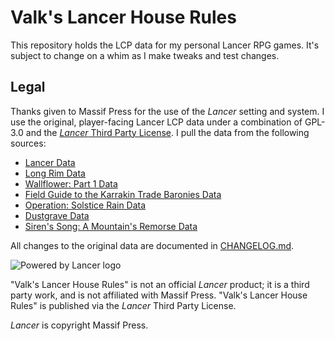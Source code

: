 # Valk's Lancer House Rules

This repository holds the LCP data for my personal Lancer RPG games. It's subject to change on a whim as I make tweaks and test changes.

## Legal

Thanks given to Massif Press for the use of the _Lancer_ setting and system. I use the original, player-facing Lancer LCP data under a combination of GPL-3.0 and the [_Lancer_ Third Party License](https://massifpress.com/legal). I pull the data from the following sources:

* [Lancer Data](https://www.npmjs.com/package/@massif/lancer-data)
* [Long Rim Data](https://www.npmjs.com/package/@massif/long-rim-data)
* [Wallflower: Part 1 Data](https://www.npmjs.com/package/@massif/wallflower-data)
* [Field Guide to the Karrakin Trade Baronies Data](https://www.npmjs.com/package/@massif/ktb-data)
* [Operation: Solstice Rain Data](https://www.npmjs.com/package/@massif/osr-data)
* [Dustgrave Data](https://www.npmjs.com/package/@massif/dustgrave-data)
* [Siren's Song: A Mountain's Remorse Data](https://www.npmjs.com/package/@massif/ssmr-data)

All changes to the original data are documented in [CHANGELOG.md](https://github.com/msprijatelj/valk-lancer-houserules/blob/main/CHANGELOG.md).

![Powered by Lancer logo](https://massifpress.com/_next/image?url=%2Fimages%2Flegal%2Fpowered_by_Lancer-02.svg&w=640&q=75 "Powered by Lancer")

"Valk's Lancer House Rules" is not an official _Lancer_ product; it is a third party work, and is not affiliated with Massif Press. "Valk's Lancer House Rules" is published via the _Lancer_ Third Party License.

_Lancer_ is copyright Massif Press.

